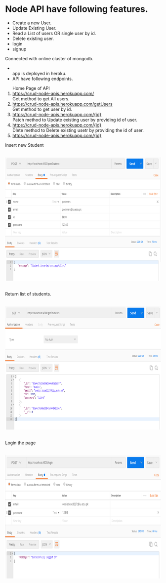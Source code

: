 # Node API have following features.
<ul>
  <li>Create a new User.</li>
<li>Update Existing User.</li>
<li>Read  a List of users OR single user by id.</li>
<li>Delete existing user.</li>
<li>login</li>
<li>signup</li>
</ul>

Connected with online cluster of mongodb.
<ul>
  <li></li>app is deployed in heroku.</li>
  <li>API have following endpoints.</li>
</ul>
<ol>
  Home Page of API
  <li><a href = "https://crud-node-apis.herokuapp.com/">https://crud-node-apis.herokuapp.com/</a></li>
  Get method to get All users.
  <li><a href = "https://crud-node-apis.herokuapp.com/getUsers">https://crud-node-apis.herokuapp.com/getUsers</a></li>
  Get method to get user by id.
  <li><a href = "https://crud-node-apis.herokuapp.com/{id}">https://crud-node-apis.herokuapp.com/{id}</a></li>
  Patch method to Update existing user by providing id of user.
  <li><a href = "https://crud-node-apis.herokuapp.com/{id}">https://crud-node-apis.herokuapp.com/{id}</a></li>
  Dlete method to Delete existing usetr by providing the id of user.
  <li><a href = "https://crud-node-apis.herokuapp.com/{id}">https://crud-node-apis.herokuapp.com/{id}</a></li>
</ol>  


<p>Insert new Student</p><br>
<img src="images/s1.PNG" width="700" height="400"><br>
<br><p>Return list of students.</p><br>
<img src="images/s2.PNG" width="700" height="400"><br>
<br><p>Login the page</p><br>
<img src="images/s3.PNG" width="700" height="400"><br>
<br>

